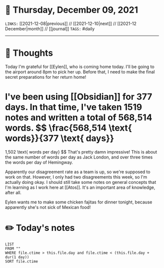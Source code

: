 # 📅 Thursday, December 09, 2021
`LINKS:` [[2021-12-08|previous]] // [[2021-12-10|next]] // [[2021-12 December|month]] // [[journal]] 
`TAGS:` #daily

---
# 💭 Thoughts
Today I'm grateful for [[Eylen]], who is coming home today. I'll be going to the airport around 8pm to pick her up. Before that, I need to make the final secret preparations for her return home! 

I've been using [[Obsidian]] for 377 days. In that time, I've taken 1519 notes and written a total of 568,514 words. 
$$
\frac{568,514 \text{ words}}{377 \text{ days}}
=
1,502 \text{ words per day}
$$
That's pretty damn impressive! This is about the same number of words per day as Jack London, and over three times the words per day of Hemingway. 

Apparently our disagreement rate as a team is up, so we're supposed to work on that. However, I only had two disagreements this week, so I'm actually doing okay. I should still take some notes on general concepts that I'm learning as I work here at [[Atos]]. It's an important area of knowledge, after all. 

Eylen wants me to make some chicken fajitas for dinner tonight, because apparently she's not sick of Mexican food!

# ✏️ Today's notes
```dataview
LIST 
FROM ""
WHERE file.ctime > this.file.day and file.ctime < (this.file.day + dur(1 day))
SORT file.ctime
```
